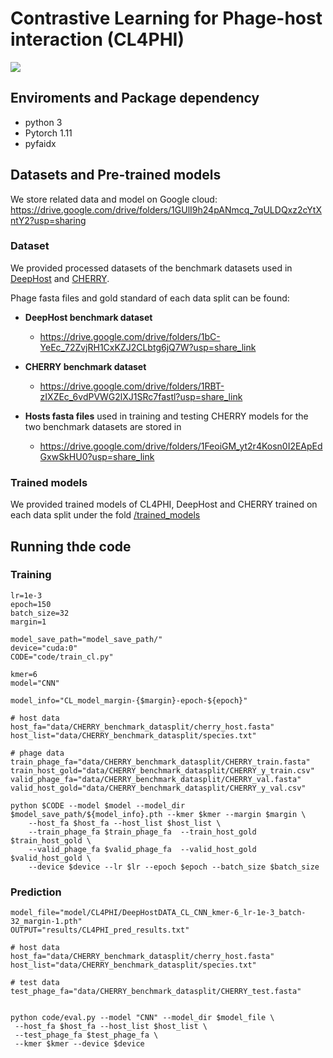 # Contrastive Learning for Phage-host interaction (CL4PHI)

![](figures/pipeline.png)

## Enviroments and Package dependency

- python 3
- Pytorch 1.11 
- pyfaidx


## Datasets and Pre-trained models

We store related data and model on Google cloud:
https://drive.google.com/drive/folders/1GUlI9h24pANmcq_7qULDQxz2cYtXntY2?usp=sharing

### Dataset

We provided processed datasets of the benchmark datasets used in [DeepHost](https://github.com/deepomicslab/DeepHost/tree/master/data) and [CHERRY](https://github.com/KennthShang/CHERRY/tree/main/Interactiondata).

Phage fasta files and gold standard of each data split can be found:
- **DeepHost benchmark dataset**
  - https://drive.google.com/drive/folders/1bC-YeEc_72ZvjRH1CxKZJ2CLbtg6jQ7W?usp=share_link

- **CHERRY benchmark dataset**
  - https://drive.google.com/drive/folders/1RBT-zIXZEc_6vdPVWG2lXJ1SRc7fastl?usp=share_link

- **Hosts fasta files** used in training and testing CHERRY models for the two benchmark datasets are stored in 
  - https://drive.google.com/drive/folders/1FeoiGM_yt2r4Kosn0I2EApEdGxwSkHU0?usp=share_link



### Trained models

We provided trained models of CL4PHI, DeepHost and CHERRY trained on each data split
under the fold [/trained_models](https://drive.google.com/drive/folders/1hnvj7gbJ1kpJ3uGegmqGB-mF7y_B71k3?usp=share_link)


## Running thde code

### Training
```
lr=1e-3
epoch=150
batch_size=32
margin=1

model_save_path="model_save_path/" 
device="cuda:0"  
CODE="code/train_cl.py"

kmer=6
model="CNN"

model_info="CL_model_margin-{$margin}-epoch-${epoch}" 

# host data
host_fa="data/CHERRY_benchmark_datasplit/cherry_host.fasta"
host_list="data/CHERRY_benchmark_datasplit/species.txt"

# phage data
train_phage_fa="data/CHERRY_benchmark_datasplit/CHERRY_train.fasta"
train_host_gold="data/CHERRY_benchmark_datasplit/CHERRY_y_train.csv"
valid_phage_fa="data/CHERRY_benchmark_datasplit/CHERRY_val.fasta"
valid_host_gold="data/CHERRY_benchmark_datasplit/CHERRY_y_val.csv"

python $CODE --model $model --model_dir $model_save_path/${model_info}.pth --kmer $kmer --margin $margin \
	--host_fa $host_fa --host_list $host_list \
	--train_phage_fa $train_phage_fa  --train_host_gold $train_host_gold \
	--valid_phage_fa $valid_phage_fa  --valid_host_gold  $valid_host_gold \
	--device $device --lr $lr --epoch $epoch --batch_size $batch_size 
```


### Prediction

```
model_file="model/CL4PHI/DeepHostDATA_CL_CNN_kmer-6_lr-1e-3_batch-32_margin-1.pth"
OUTPUT="results/CL4PHI_pred_results.txt"

# host data
host_fa="data/CHERRY_benchmark_datasplit/cherry_host.fasta"
host_list="data/CHERRY_benchmark_datasplit/species.txt"

# test data
test_phage_fa="data/CHERRY_benchmark_datasplit/CHERRY_test.fasta"


python code/eval.py --model "CNN" --model_dir $model_file \
 --host_fa $host_fa --host_list $host_list \
 --test_phage_fa $test_phage_fa \
 --kmer $kmer --device $device 
```




